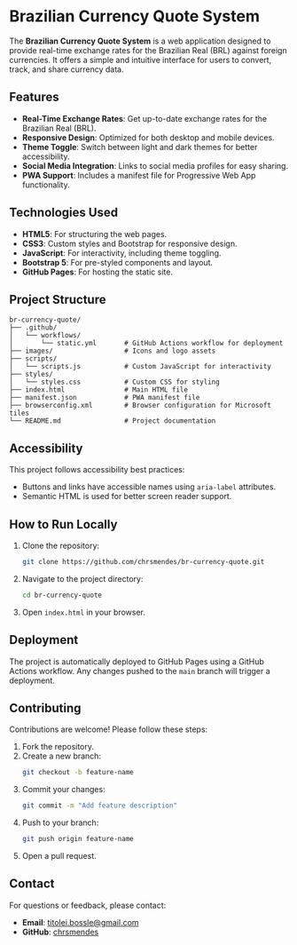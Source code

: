 # Brazilian Currency Quote System

The **Brazilian Currency Quote System** is a web application designed to provide real-time exchange rates for the Brazilian Real (BRL) against foreign currencies. It offers a simple and intuitive interface for users to convert, track, and share currency data.

## Features

- **Real-Time Exchange Rates**: Get up-to-date exchange rates for the Brazilian Real (BRL).
- **Responsive Design**: Optimized for both desktop and mobile devices.
- **Theme Toggle**: Switch between light and dark themes for better accessibility.
- **Social Media Integration**: Links to social media profiles for easy sharing.
- **PWA Support**: Includes a manifest file for Progressive Web App functionality.

## Technologies Used

- **HTML5**: For structuring the web pages.
- **CSS3**: Custom styles and Bootstrap for responsive design.
- **JavaScript**: For interactivity, including theme toggling.
- **Bootstrap 5**: For pre-styled components and layout.
- **GitHub Pages**: For hosting the static site.

## Project Structure

```text
br-currency-quote/
├── .github/
│   └── workflows/
│       └── static.yml       # GitHub Actions workflow for deployment
├── images/                  # Icons and logo assets
├── scripts/
│   └── scripts.js           # Custom JavaScript for interactivity
├── styles/
│   └── styles.css           # Custom CSS for styling
├── index.html               # Main HTML file
├── manifest.json            # PWA manifest file
├── browserconfig.xml        # Browser configuration for Microsoft tiles
└── README.md                # Project documentation
```

## Accessibility

This project follows accessibility best practices:

- Buttons and links have accessible names using `aria-label` attributes.
- Semantic HTML is used for better screen reader support.

## How to Run Locally

1. Clone the repository:
   ```bash
   git clone https://github.com/chrsmendes/br-currency-quote.git
   ```
2. Navigate to the project directory:
   ```bash
   cd br-currency-quote
   ```
3. Open `index.html` in your browser.

## Deployment

The project is automatically deployed to GitHub Pages using a GitHub Actions workflow. Any changes pushed to the `main` branch will trigger a deployment.

## Contributing

Contributions are welcome! Please follow these steps:

1. Fork the repository.
2. Create a new branch:
   ```bash
   git checkout -b feature-name
   ```
3. Commit your changes:
   ```bash
   git commit -m "Add feature description"
   ```
4. Push to your branch:
   ```bash
   git push origin feature-name
   ```
5. Open a pull request.

## Contact

For questions or feedback, please contact:

- **Email**: titolei.bossle@gmail.com
- **GitHub**: [chrsmendes](https://github.com/chrsmendes)
